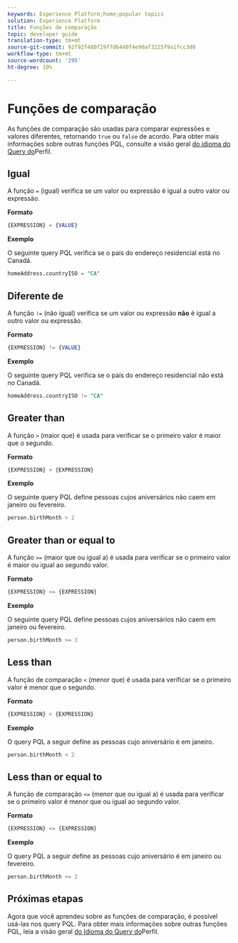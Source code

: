 ```yaml
---
keywords: Experience Platform;home;popular topics
solution: Experience Platform
title: Funções de comparação
topic: developer guide
translation-type: tm+mt
source-git-commit: 92f92f480f29f7d6440f4e90af3225f9a1fcc3d0
workflow-type: tm+mt
source-wordcount: '295'
ht-degree: 10%

---
```



# Funções de comparação

As funções de comparação são usadas para comparar expressões e valores diferentes, retornando `true` ou `false` de acordo. Para obter mais informações sobre outras funções PQL, consulte a visão geral [do idioma do Query do](./overview.md)Perfil.

## Igual

A função `=` (igual) verifica se um valor ou expressão é igual a outro valor ou expressão.

**Formato**

```sql
{EXPRESSION} = {VALUE}
```

**Exemplo**

O seguinte query PQL verifica se o país do endereço residencial está no Canadá.

```sql
homeAddress.countryISO = "CA"
```

## Diferente de

A função `!=` (não igual) verifica se um valor ou expressão **não** é igual a outro valor ou expressão.

**Formato**

```sql
{EXPRESSION} != {VALUE}
```

**Exemplo**

O seguinte query PQL verifica se o país do endereço residencial não está no Canadá.

```sql
homeAddress.countryISO != "CA"
```

## Greater than

A função `>` (maior que) é usada para verificar se o primeiro valor é maior que o segundo.

**Formato**

```sql
{EXPRESSION} > {EXPRESSION} 
```

**Exemplo**

O seguinte query PQL define pessoas cujos aniversários não caem em janeiro ou fevereiro.

```sql
person.birthMonth > 2
```

## Greater than or equal to

A função `>=` (maior que ou igual a) é usada para verificar se o primeiro valor é maior ou igual ao segundo valor.

**Formato**

```sql
{EXPRESSION} >= {EXPRESSION} 
```

**Exemplo**

O seguinte query PQL define pessoas cujos aniversários não caem em janeiro ou fevereiro.

```sql
person.birthMonth >= 3
```

## Less than

A função de comparação `<` (menor que) é usada para verificar se o primeiro valor é menor que o segundo.

**Formato**

```sql
{EXPRESSION} < {EXPRESSION} 
```

**Exemplo**

O query PQL a seguir define as pessoas cujo aniversário é em janeiro.

```sql
person.birthMonth < 2
```

## Less than or equal to

A função de comparação `<=` (menor que ou igual a) é usada para verificar se o primeiro valor é menor que ou igual ao segundo valor.

**Formato**

```sql
{EXPRESSION} <= {EXPRESSION} 
```

**Exemplo**

O query PQL a seguir define as pessoas cujo aniversário é em janeiro ou fevereiro.

```sql
person.birthMonth <= 2
```

## Próximas etapas

Agora que você aprendeu sobre as funções de comparação, é possível usá-las nos query PQL. Para obter mais informações sobre outras funções PQL, leia a visão geral [do Idioma do Query do](./overview.md)Perfil.
